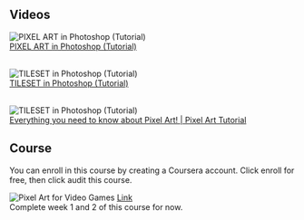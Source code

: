 ## Videos
![PIXEL ART in Photoshop (Tutorial)](http://img.youtube.com/vi/rLdA4Amea7Y/0.jpg)<br/>
[PIXEL ART in Photoshop (Tutorial)](https://youtu.be/rLdA4Amea7Y)  <br/>
<br/>
  
![TILESET in Photoshop (Tutorial)](http://img.youtube.com/vi/aaEEujLtsr8/0.jpg)  <br/>
[TILESET in Photoshop (Tutorial)](https://youtu.be/aaEEujLtsr8)   <br/>
<br/>

![TILESET in Photoshop (Tutorial)](http://img.youtube.com/vi/TD5Rp__T668/0.jpg)  <br/>
[Everything you need to know about Pixel Art! | Pixel Art Tutorial](https://youtu.be/TD5Rp__T668)  

## Course
You can enroll in this course by creating a Coursera account. Click enroll for free, then click audit this course.<br/>

![Pixel Art for Video Games](https://github.com/Yash-Agarwal1708/csoc-23-GameDev-week-3/assets/103818600/bfab9163-7407-4469-930a-53ceb70d5b7d)
[Link](https://www.coursera.org/learn/pixel-art-video-games)  
Complete week 1 and 2 of this course for now.
